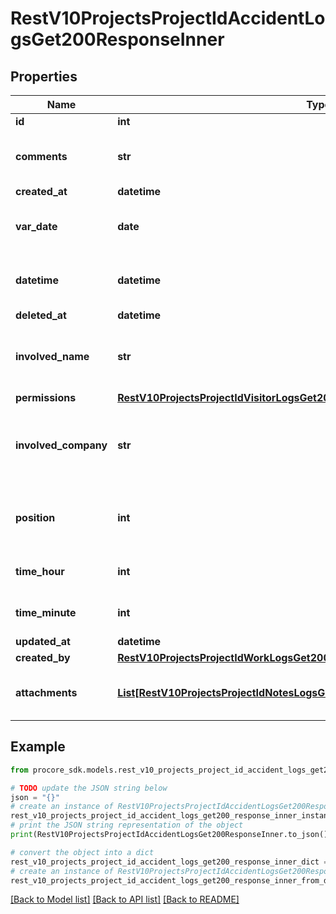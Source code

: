 # RestV10ProjectsProjectIdAccidentLogsGet200ResponseInner


## Properties

Name | Type | Description | Notes
------------ | ------------- | ------------- | -------------
**id** | **int** | ID | [optional] 
**comments** | **str** | Additional information about the accident | [optional] 
**created_at** | **datetime** | Created at | [optional] 
**var_date** | **date** | Date that the accident occurred | [optional] 
**datetime** | **datetime** | Estimated UTC datetime of record | [optional] 
**deleted_at** | **datetime** | Deleted at | [optional] 
**involved_name** | **str** | Name of the person involved in the accident | [optional] 
**permissions** | [**RestV10ProjectsProjectIdVisitorLogsGet200ResponseInnerPermissions**](RestV10ProjectsProjectIdVisitorLogsGet200ResponseInnerPermissions.md) |  | [optional] 
**involved_company** | **str** | Name of the Company involved in the accident | [optional] 
**position** | **int** | Order in which this entry was recorded for the day | [optional] 
**time_hour** | **int** | Time of accident - hour | [optional] 
**time_minute** | **int** | Time of accident - minute | [optional] 
**updated_at** | **datetime** | Updated at | [optional] 
**created_by** | [**RestV10ProjectsProjectIdWorkLogsGet200ResponseInnerCreatedBy**](RestV10ProjectsProjectIdWorkLogsGet200ResponseInnerCreatedBy.md) |  | [optional] 
**attachments** | [**List[RestV10ProjectsProjectIdNotesLogsGet200ResponseInnerAttachmentsInner]**](RestV10ProjectsProjectIdNotesLogsGet200ResponseInnerAttachmentsInner.md) | :filename to be deprecated, use :name | [optional] 

## Example

```python
from procore_sdk.models.rest_v10_projects_project_id_accident_logs_get200_response_inner import RestV10ProjectsProjectIdAccidentLogsGet200ResponseInner

# TODO update the JSON string below
json = "{}"
# create an instance of RestV10ProjectsProjectIdAccidentLogsGet200ResponseInner from a JSON string
rest_v10_projects_project_id_accident_logs_get200_response_inner_instance = RestV10ProjectsProjectIdAccidentLogsGet200ResponseInner.from_json(json)
# print the JSON string representation of the object
print(RestV10ProjectsProjectIdAccidentLogsGet200ResponseInner.to_json())

# convert the object into a dict
rest_v10_projects_project_id_accident_logs_get200_response_inner_dict = rest_v10_projects_project_id_accident_logs_get200_response_inner_instance.to_dict()
# create an instance of RestV10ProjectsProjectIdAccidentLogsGet200ResponseInner from a dict
rest_v10_projects_project_id_accident_logs_get200_response_inner_from_dict = RestV10ProjectsProjectIdAccidentLogsGet200ResponseInner.from_dict(rest_v10_projects_project_id_accident_logs_get200_response_inner_dict)
```
[[Back to Model list]](../README.md#documentation-for-models) [[Back to API list]](../README.md#documentation-for-api-endpoints) [[Back to README]](../README.md)


